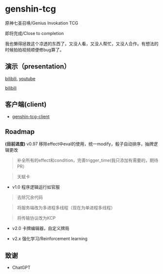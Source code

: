 # genshin-tcg
原神七圣召唤/Genius Invokation TCG

即将完成/Close to completion

我也懒得拯救这个凉透的东西了，又没人看，又没人帮忙，又没人合作。有想法的时候拍拍视频顺便修bug算了。

## 演示（presentation）

[bilibili](https://www.bilibili.com/video/BV1xA411z78T/), [youtube](https://youtu.be/gqJ6eA0M9xs)

[bilibili](https://www.bilibili.com/video/BV1FL411f7xb/)
                             
## 客户端(client)
 
* [genshin-tcg-client](https://github.com/Asassong/genshin-tcg-client)

## Roadmap

**(目前进度)** v0.97 移除effect中eval的使用，统一modify，骰子自动排序，抽牌逻辑更改

> 补全所有的effect和condition，完善trigger_time(我只添加有需要的，期待PR）

> 天赋卡

* v1.0 程序逻辑运行如官服

> 去除冗余代码

> 将服务端改为多进程多线程（现在为单进程多线程）

> 将传输协议改为KCP

* v2.0 卡牌编辑器，自定义牌局

* v2.x 强化学习/Reinforcement learning

## 致谢

* ChatGPT


